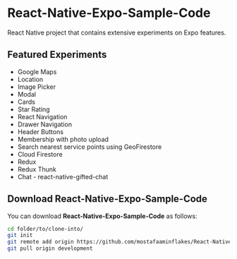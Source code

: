 # React-Native-Expo-Sample-Code

React Native project that contains extensive experiments on Expo features.

## Featured Experiments

-   Google Maps
-   Location
-   Image Picker
-   Modal
-   Cards
-   Star Rating
-   React Navigation
-   Drawer Navigation
-   Header Buttons
-   Membership with photo upload
-   Search nearest service points using GeoFirestore
-   Cloud Firestore
-   Redux
-   Redux Thunk
-   Chat - react-native-gifted-chat

## Download React-Native-Expo-Sample-Code

You can download **React-Native-Expo-Sample-Code** as follows:

```bash
cd folder/to/clone-into/
git init
git remote add origin https://github.com/mostafaaminflakes/React-Native-Expo-Sample-Code.git
git pull origin development
```
